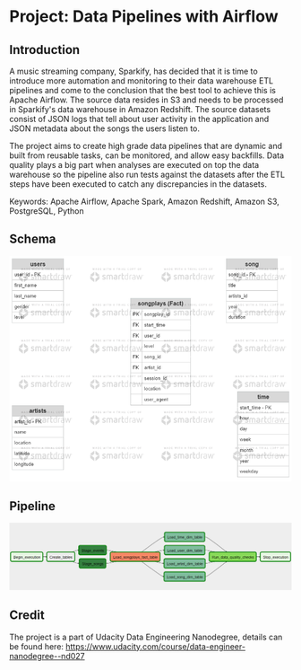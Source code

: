 # Project: Data Pipelines with Airflow
## Introduction

A music streaming company, Sparkify, has decided that it is time to introduce more automation and monitoring to their data warehouse ETL pipelines and come to the conclusion that the best tool to achieve this is Apache Airflow. The source data resides in S3 and needs to be processed in Sparkify's data warehouse in Amazon Redshift. The source datasets consist of JSON logs that tell about user activity in the application and JSON metadata about the songs the users listen to.

The project aims to create high grade data pipelines that are dynamic and built from reusable tasks, can be monitored, and allow easy backfills. Data quality plays a big part when analyses are executed on top the data warehouse so the pipeline also run tests against the datasets after the ETL steps have been executed to catch any discrepancies in the datasets.

Keywords: Apache Airflow, Apache Spark, Amazon Redshift, Amazon S3, PostgreSQL, Python

## Schema
![](img/schema.png)

## Pipeline
![](img/dag.png)

## Credit
The project is a part of Udacity Data Engineering Nanodegree, details can be found here: https://www.udacity.com/course/data-engineer-nanodegree--nd027
